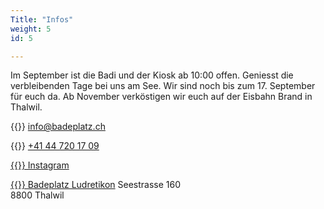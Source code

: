 ```yaml
---
Title: "Infos"
weight: 5
id: 5

---
```


Im September ist die Badi und der Kiosk ab 10:00 offen. Geniesst die verbleibenden Tage bei uns am See. Wir sind noch bis zum 17. September für euch da. Ab November verköstigen wir euch auf der Eisbahn Brand in Thalwil.

{{<icon class="fa fa-envelope">}}&nbsp;[info@badeplatz.ch](mailto:info@badeplatz.ch)

{{<icon class="fa fa-phone">}}&nbsp;[+41 44 720 17 09 ](tel:+41447201709)


[{{<icon class="fa fa-instagram fa-2x">}} Instagram ](https://www.instagram.com/ludibadi/)

[{{<icon class="fa fa-map-marker">}} Badeplatz Ludretikon](https://goo.gl/maps/k4qhtM6hGMeGvVaS8)
Seestrasse 160  
8800 Thalwil




